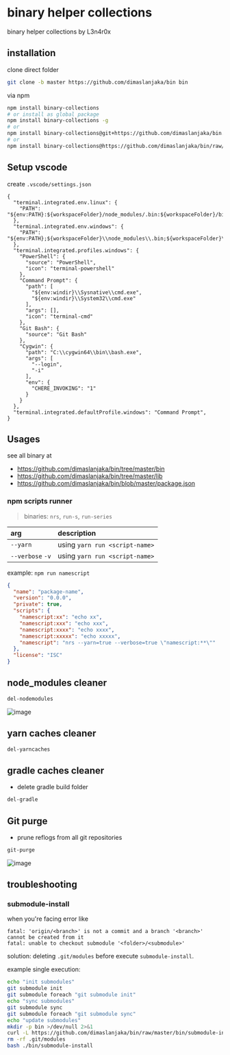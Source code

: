 # binary helper collections
binary helper collections by L3n4r0x

## installation

clone direct folder
```bash
git clone -b master https://github.com/dimaslanjaka/bin bin
```

via npm
```bash
npm install binary-collections
# or install as global package
npm install binary-collections -g
# or
npm install binary-collections@git+https://github.com/dimaslanjaka/bin.git
# or
npm install binary-collections@https://github.com/dimaslanjaka/bin/raw/master/releases/bin.tgz
```

## Setup vscode
create `.vscode/settings.json`
```jsonc
{
  "terminal.integrated.env.linux": {
    "PATH": "${env:PATH}:${workspaceFolder}/node_modules/.bin:${workspaceFolder}/bin"
  },
  "terminal.integrated.env.windows": {
    "PATH": "${env:PATH};${workspaceFolder}\\node_modules\\.bin;${workspaceFolder}\\bin"
  },
  "terminal.integrated.profiles.windows": {
    "PowerShell": {
      "source": "PowerShell",
      "icon": "terminal-powershell"
    },
    "Command Prompt": {
      "path": [
        "${env:windir}\\Sysnative\\cmd.exe",
        "${env:windir}\\System32\\cmd.exe"
      ],
      "args": [],
      "icon": "terminal-cmd"
    },
    "Git Bash": {
      "source": "Git Bash"
    },
    "Cygwin": {
      "path": "C:\\cygwin64\\bin\\bash.exe",
      "args": [
        "--login",
        "-i"
      ],
      "env": {
        "CHERE_INVOKING": "1"
      }
    }
  },
  "terminal.integrated.defaultProfile.windows": "Command Prompt",
}
```

## Usages

see all binary at
- https://github.com/dimaslanjaka/bin/tree/master/bin
- https://github.com/dimaslanjaka/bin/tree/master/lib
- https://github.com/dimaslanjaka/bin/blob/master/package.json

### npm scripts runner

> binaries: `nrs`, `run-s`, `run-series`

| arg | description |
| :--- | :--- |
| `--yarn` | using `yarn run <script-name>` |
| `--verbose` `-v` | using `yarn run <script-name>` |

example: `npm run namescript`

```json
{
  "name": "package-name",
  "version": "0.0.0",
  "private": true,
  "scripts": {
    "namescript:xx": "echo xx",
    "namescript:xxx": "echo xxx",
    "namescript:xxxx": "echo xxxx",
    "namescript:xxxxx": "echo xxxxx",
    "namescript": "nrs --yarn=true --verbose=true \"namescript:**\""
  },
  "license": "ISC"
}
```

## node_modules cleaner

```bash
del-nodemodules
```

![image](https://github.com/dimaslanjaka/bin/assets/12471057/f03e5b51-1808-4e82-a474-0dd3c7eab5fe)

## yarn caches cleaner

```bash
del-yarncaches
```

## gradle caches cleaner

- delete gradle build folder

```bash
del-gradle
```

## Git purge

- prune reflogs from all git repositories

```bash
git-purge
```

![image](https://github.com/dimaslanjaka/bin/assets/12471057/2805c54e-28a7-491d-b381-de2593a854b3)

## troubleshooting
### submodule-install

when you're facing error like
```log
fatal: 'origin/<branch>' is not a commit and a branch '<branch>' cannot be created from it
fatal: unable to checkout submodule '<folder>/<submodule>'
```

solution: deleting `.git/modules` before execute `submodule-install`.

example single execution:
```bash
echo "init submodules"
git submodule init
git submodule foreach "git submodule init"
echo "sync submodules"
git submodule sync
git submodule foreach "git submodule sync"
echo "update submodules"
mkdir -p bin >/dev/null 2>&1
curl -L https://github.com/dimaslanjaka/bin/raw/master/bin/submodule-install > bin/submodule-install
rm -rf .git/modules
bash ./bin/submodule-install
```
